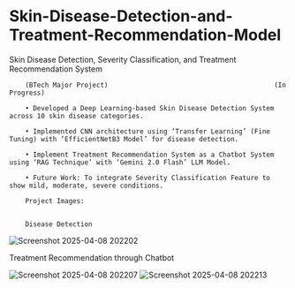 # Skin-Disease-Detection-and-Treatment-Recommendation-Model

Skin Disease Detection, Severity Classification, and Treatment Recommendation System  

        (BTech Major Project)	                                       (In Progress)
        
        • Developed a Deep Learning-based Skin Disease Detection System across 10 skin disease categories.
        
        • Implemented CNN architecture using ‘Transfer Learning’ (Fine Tuning) with ‘EfficientNetB3 Model’ for disease detection. 
           
        • Implement Treatment Recommendation System as a Chatbot System using ‘RAG Technique’ with ‘Gemini 2.0 Flash’ LLM Model.

        • Future Work: To integrate Severity Classification Feature to show mild, moderate, severe conditions.

        Project Images:

        
        Disease Detection
![Screenshot 2025-04-08 202202](https://github.com/user-attachments/assets/27747dc1-13cf-404f-9c38-610c479ea450)

Treatment Recommendation through Chatbot
        
![Screenshot 2025-04-08 202207](https://github.com/user-attachments/assets/9a005106-5b08-43fe-ac4b-08dfd9d4b34c)
![Screenshot 2025-04-08 202213](https://github.com/user-attachments/assets/080a7d68-5ede-42fc-bbdf-a0441d3c2b33)
